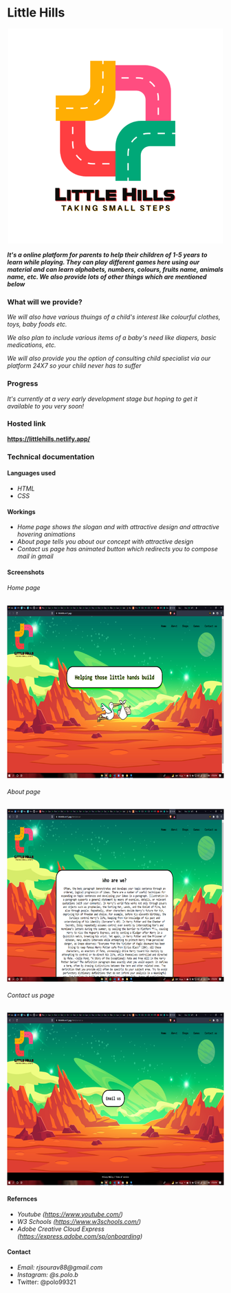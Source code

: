 # **Little Hills**

<p align="center">
  <img 
    width="500"
    height="500"
    src="./assets/images/logo.png"
  >
</p>

**_It's a online platform for parents to help their children of 1-5 years to learn while playing. They can play different games here using our material and can learn alphabets, numbers, colours, fruits name, animals name, etc. We also provide lots of other things which are mentioned below_**

### **What will we provide?**

_We will also have various thuings of a child's interest like colourful clothes, toys, baby foods etc._

_We also plan to include various items of a baby's need like diapers, basic medications, etc._

_We will also provide you the option of consulting child specialist via our platform 24X7 so your child never has to suffer_

### **Progress**

_It's currently at a very early development stage but hoping to get it available to you very soon!_

### **Hosted link**

**https://littlehills.netlify.app/**

### **Technical documentation**

#### Languages used

- _HTML_
- _CSS_

#### Workings

- _Home page shows the slogan and with attractive design and attractive hovering animations_
- _About page tells you about our concept with attractive design_
- _Contact us page has animated button which redirects you to compose mail in gmail_

#### Screenshots

###### Home page

<p align="center">
  <img 
    width="900"
    height="400"
    src="./assets/images/Screenshot (330).png"
  >
</p>

###### About page

<p align="center">
  <img 
    width="900"
    height="400"
    src="./assets/images/Screenshot (331).png"
  >
</p>

###### Contact us page

<p align="center">
  <img 
    width="900"
    height="400"
    src="./assets/images/Screenshot (332).png"
  >
</p>

#### Refernces

- _Youtube (https://www.youtube.com/)_
- _W3 Schools (https://www.w3schools.com/)_
- _Adobe Creative Cloud Express (https://express.adobe.com/sp/onboarding)_

#### Contact

- _Email: rjsourav88@gmail.com_
- _Instagram: @s.polo.b_
- Twitter: @polo99321
